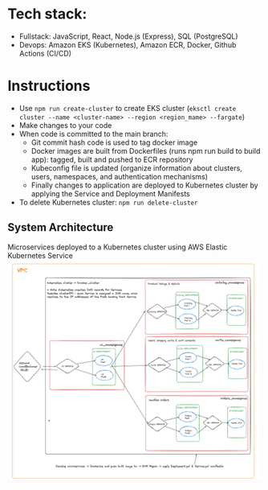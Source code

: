 # Tech stack:
- Fullstack: JavaScript, React, Node.js (Express), SQL (PostgreSQL)
- Devops: Amazon EKS (Kubernetes), Amazon ECR, Docker, Github Actions (CI/CD)


# Instructions
- Use `npm run create-cluster` to create EKS cluster (`eksctl create cluster --name <cluster-name> --region <region_mame> --fargate`)
- Make changes to your code 
- When code is committed to the main branch:
    - Git commit hash code is used to tag docker image
    - Docker images are built from Dockerfiles (runs npm run build to build app): tagged, built and pushed to ECR repository
    - Kubeconfig file is updated (organize information about clusters, users, namespaces, and authentication mechanisms)
    - Finally changes to application are deployed to Kubernetes cluster by applying the Service and Deployment Manifests
- To delete Kubernetes cluster: `npm run delete-cluster`

## System Architecture 
Microservices deployed to a Kubernetes cluster using AWS Elastic Kubernetes Service
![kubernetes architecture](src/client/assets/new-tracker-system-architecture.png)
